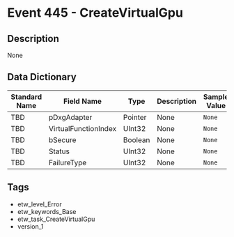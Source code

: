 # Event 445 - CreateVirtualGpu

## Description
None

## Data Dictionary
|Standard Name|Field Name|Type|Description|Sample Value|
|---|---|---|---|---|
|TBD|pDxgAdapter|Pointer|None|`None`|
|TBD|VirtualFunctionIndex|UInt32|None|`None`|
|TBD|bSecure|Boolean|None|`None`|
|TBD|Status|UInt32|None|`None`|
|TBD|FailureType|UInt32|None|`None`|

## Tags
* etw_level_Error
* etw_keywords_Base
* etw_task_CreateVirtualGpu
* version_1